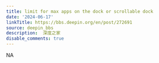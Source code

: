 ```yaml
---
title: limit for max apps on the dock or scrollable dock
date: '2024-06-17'
linkTitle: https://bbs.deepin.org/en/post/272691
source: deepin_bbs
description:  深度之家 
disable_comments: true
---
```

NA
